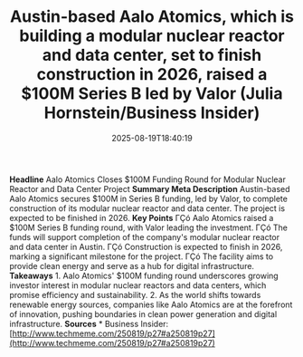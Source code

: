 ﻿---
title: "Austin-based Aalo Atomics, which is building a modular nuclear reactor and data center, set to finish construction in 2026, raised a $100M Series B led by Valor (Julia Hornstein/Business Insider)"
date: "2025-08-19T18:40:19"
category: "Markets"
summary: ""
slug: "austinbased aalo atomics which is building a modular nuclear"
source_urls:
  - "http://www.techmeme.com/250819/p27#a250819p27"
seo:
  title: "Austin-based Aalo Atomics, which is building a modular nuclear reactor and data center, set to finish construction in 2026, raised a $100M Series B led by Valor (Julia Hornstein/Business Insider) | Hash n Hedge"
  description: ""
  keywords: ["news", "markets", "brief"]
---
**Headline** Aalo Atomics Closes $100M Funding Round for Modular Nuclear Reactor and Data Center Project  **Summary Meta Description** Austin-based Aalo Atomics secures $100M in Series B funding, led by Valor, to complete construction of its modular nuclear reactor and data center. The project is expected to be finished in 2026.  **Key Points**  ΓÇó Aalo Atomics raised a $100M Series B funding round, with Valor leading the investment. ΓÇó The funds will support completion of the company's modular nuclear reactor and data center in Austin. ΓÇó Construction is expected to finish in 2026, marking a significant milestone for the project. ΓÇó The facility aims to provide clean energy and serve as a hub for digital infrastructure.  **Takeaways**  1. Aalo Atomics' $100M funding round underscores growing investor interest in modular nuclear reactors and data centers, which promise efficiency and sustainability. 2. As the world shifts towards renewable energy sources, companies like Aalo Atomics are at the forefront of innovation, pushing boundaries in clean power generation and digital infrastructure.  **Sources** * Business Insider: [http://www.techmeme.com/250819/p27#a250819p27](http://www.techmeme.com/250819/p27#a250819p27) 
